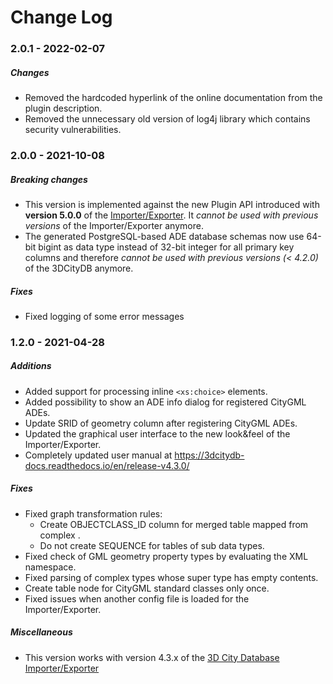 Change Log
==========
### 2.0.1 - 2022-02-07

##### Changes
* Removed the hardcoded hyperlink of the online documentation from the plugin description.
* Removed the unnecessary old version of log4j library which contains security vulnerabilities.

### 2.0.0 - 2021-10-08

##### Breaking changes
* This version is implemented against the new Plugin API introduced with **version 5.0.0** of the
  [Importer/Exporter](https://github.com/3dcitydb/importer-exporter). It *cannot be used with previous versions*
  of the Importer/Exporter anymore.
* The generated PostgreSQL-based ADE database schemas now use 64-bit bigint as data type instead of 32-bit integer 
  for all primary key columns and therefore *cannot be used with previous versions (< 4.2.0)* of the 3DCityDB anymore.

##### Fixes
* Fixed logging of some error messages

### 1.2.0 - 2021-04-28

##### Additions
* Added support for processing inline `<xs:choice>` elements.
* Added possibility to show an ADE info dialog for registered CityGML ADEs.
* Update SRID of geometry column after registering CityGML ADEs.
* Updated the graphical user interface to the new look&feel of the Importer/Exporter.
* Completely updated user manual at https://3dcitydb-docs.readthedocs.io/en/release-v4.3.0/

##### Fixes
* Fixed graph transformation rules:
  * Create OBJECTCLASS_ID column for merged table mapped from complex <DataType>.
  * Do not create SEQUENCE for tables of sub data types.
* Fixed check of GML geometry property types by evaluating the XML namespace.
* Fixed parsing of complex types whose super type has empty contents.
* Create table node for CityGML standard classes only once.
* Fixed issues when another config file is loaded for the Importer/Exporter.

##### Miscellaneous
* This version works with version 4.3.x of the [3D City Database Importer/Exporter](https://github.com/3dcitydb/importer-exporter)